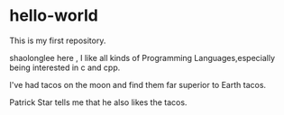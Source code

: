 # hello-world

This is my first repository.

shaolonglee here , I like all kinds of Programming Languages,especially being interested in c and cpp.

I've had tacos on the moon and find them far superior to Earth tacos.

Patrick Star  tells me that he also likes the tacos.
